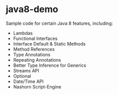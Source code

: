 # java8-demo

Sample code for certain Java 8 features, including:
* Lambdas
* Functional Interfaces
* Interface Default & Static Methods
* Method References
* Type Annotations
* Repeating Annotations
* Better Type Inference for Generics
* Streams API
* Optional
* Date/Time API
* Nashorn Script-Engine
